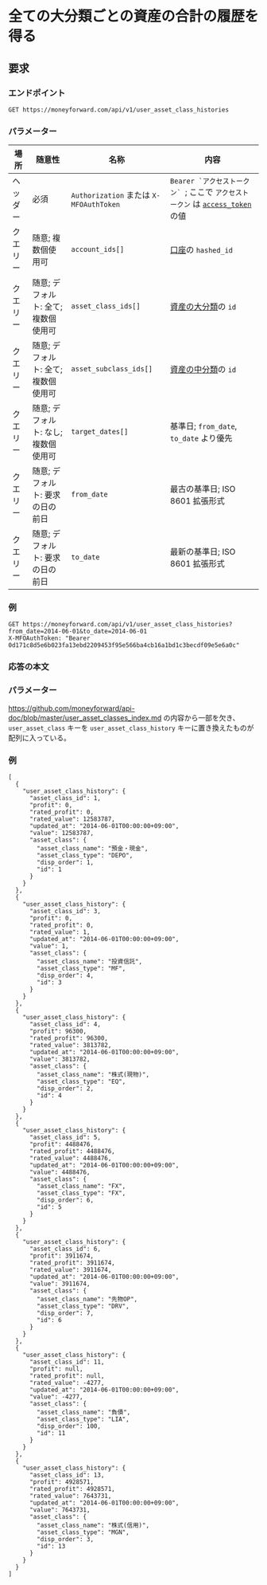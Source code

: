 # 全ての大分類ごとの資産の合計の履歴を得る

## 要求

### エンドポイント

```
GET https://moneyforward.com/api/v1/user_asset_class_histories
```

### パラメーター

| 場所 | 随意性 | 名称 | 内容 |
| ---- | ---- | ---- | --- |
| ヘッダー | 必須 | `Authorization` または `X-MFOAuthToken` | ```Bearer `アクセストークン` ```; ここで `アクセストークン` は [`access_token`](token.md) の値 |
| クエリー | 随意; 複数個使用可 | `account_ids[]` | [口座](accounts_index.md)の `hashed_id` |
| クエリー | 随意; デフォルト: 全て; 複数個使用可 | `asset_class_ids[]` | [資産の大分類](asset_classes_index.md)の `id` |
| クエリー | 随意; デフォルト: 全て; 複数個使用可 | `asset_subclass_ids[]` | [資産の中分類](asset_subclasses_index.md)の `id` |
| クエリー | 随意; デフォルト: なし; 複数個使用可 | `target_dates[]` | 基準日; `from_date`, `to_date` より優先 |
| クエリー | 随意; デフォルト: 要求の日の前日 | `from_date` | 最古の基準日; ISO 8601 拡張形式 |
| クエリー | 随意; デフォルト: 要求の日の前日 | `to_date` | 最新の基準日; ISO 8601 拡張形式 |

### 例

```
GET https://moneyforward.com/api/v1/user_asset_class_histories?from_date=2014-06-01&to_date=2014-06-01
X-MFOAuthToken: "Bearer 0d171c8d5e6b023fa13ebd2209453f95e566ba4cb16a1bd1c3becdf09e5e6a0c"
```

### 応答の本文

### パラメーター

https://github.com/moneyforward/api-doc/blob/master/user_asset_classes_index.md の内容から一部を欠き、 `user_asset_class` キーを `user_asset_class_history` キーに置き換えたものが配列に入っている。
 
### 例

```
[
  {
    "user_asset_class_history": {
      "asset_class_id": 1,
      "profit": 0,
      "rated_profit": 0,
      "rated_value": 12583787,
      "updated_at": "2014-06-01T00:00:00+09:00",
      "value": 12583787,
      "asset_class": {
        "asset_class_name": "預金・現金",
        "asset_class_type": "DEPO",
        "disp_order": 1,
        "id": 1
      }
    }
  },
  {
    "user_asset_class_history": {
      "asset_class_id": 3,
      "profit": 0,
      "rated_profit": 0,
      "rated_value": 1,
      "updated_at": "2014-06-01T00:00:00+09:00",
      "value": 1,
      "asset_class": {
        "asset_class_name": "投資信託",
        "asset_class_type": "MF",
        "disp_order": 4,
        "id": 3
      }
    }
  },
  {
    "user_asset_class_history": {
      "asset_class_id": 4,
      "profit": 96300,
      "rated_profit": 96300,
      "rated_value": 3813782,
      "updated_at": "2014-06-01T00:00:00+09:00",
      "value": 3813782,
      "asset_class": {
        "asset_class_name": "株式(現物)",
        "asset_class_type": "EQ",
        "disp_order": 2,
        "id": 4
      }
    }
  },
  {
    "user_asset_class_history": {
      "asset_class_id": 5,
      "profit": 4488476,
      "rated_profit": 4488476,
      "rated_value": 4488476,
      "updated_at": "2014-06-01T00:00:00+09:00",
      "value": 4488476,
      "asset_class": {
        "asset_class_name": "FX",
        "asset_class_type": "FX",
        "disp_order": 6,
        "id": 5
      }
    }
  },
  {
    "user_asset_class_history": {
      "asset_class_id": 6,
      "profit": 3911674,
      "rated_profit": 3911674,
      "rated_value": 3911674,
      "updated_at": "2014-06-01T00:00:00+09:00",
      "value": 3911674,
      "asset_class": {
        "asset_class_name": "先物OP",
        "asset_class_type": "DRV",
        "disp_order": 7,
        "id": 6
      }
    }
  },
  {
    "user_asset_class_history": {
      "asset_class_id": 11,
      "profit": null,
      "rated_profit": null,
      "rated_value": -4277,
      "updated_at": "2014-06-01T00:00:00+09:00",
      "value": -4277,
      "asset_class": {
        "asset_class_name": "負債",
        "asset_class_type": "LIA",
        "disp_order": 100,
        "id": 11
      }
    }
  },
  {
    "user_asset_class_history": {
      "asset_class_id": 13,
      "profit": 4928571,
      "rated_profit": 4928571,
      "rated_value": 7643731,
      "updated_at": "2014-06-01T00:00:00+09:00",
      "value": 7643731,
      "asset_class": {
        "asset_class_name": "株式(信用)",
        "asset_class_type": "MGN",
        "disp_order": 3,
        "id": 13
      }
    }
  }
]
```
